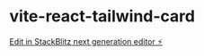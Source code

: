 # vite-react-tailwind-card

[Edit in StackBlitz next generation editor ⚡️](https://stackblitz.com/~/github.com/sonnylazuardi/vite-react-tailwind-card)